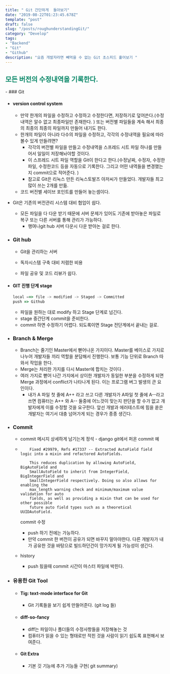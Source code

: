 ```yaml
---
title: " Git 간단하게  돌아보기"
date: "2019-08-22T01:23:45.678Z"
template: "post"
draft: false
slug: "/posts/roughunderstandingGit/"
category: "Develop"
tags:
- "Backend"
- "Git"
- "Github"
description: "요즘 개발자라면 빼먹을 수 없는 Git 초스피드 훑어보기 "
---
```

<h2 style="color:rgb(9, 136, 104)"> 모든 버전의 수정내역을 기록한다. </h2>
- ### Git

  - #### version control system

    - 만약 한개의 파일을 수정하고 수정하고 수정한다면, 저장하기로 덮어쓴다.(수정내역은 알수 없고 최종파일만 존재한다. ) 또는 버전별 파일들을 계속 해서 최종의 최종의 최종의 파일까지 만들어 내기도 한다. 
    - 한개의 파일이 아니라 다수의 파일을 수정하고, 각각의 수정내역을 필요에 따라 볼수 있게 만들려면? 
      - 각각의 버전별 파일을 만들고 수정내역을 스프레드 시트 파일 하나를 만들어서 일일이 저장해놔야할 것이다. 
      - 이 스프레드 시트 파일 역할을 Git이 한다고 한다.(수정날짜, 수정자, 수정한 파일, 수정한코드 등을 자동으로 기록한다. 그리고 어떤 내역들을 변경했는지 commit으로 적어준다. )
      - 참고로 Git은 리눅스 만든 리눅스토발즈 아저씨가 만들었다. 개발자들 최고 많이 쓰는 2개를 만듦.
    - 코드 버전별 세이브 포인트를 만들어 놓는셈이다. 
  - Git은 기존의 버전관리 시스템 대비 협업이 쉽다.
    
    - 모든 파일을 다 다운 받기 때문에 서버 문제가 있어도 기존에 받아놓은 파일로 복구 또는 다른 서버를 통해 관리가 가능하다. 
      - 행여나git hub 서버 다운시 다운 받아논 걸로 한다. 

- ### Git hub

  - Git을 관리하는 서버

  - 독자시스템 구축 대비 저렴한 비용

  - 파일 공유 및 코드 리뷰가 쉽다. 

    

- #### GIT 진행 단계 stage 

  ```javascript
  local ==> file -> modified -> Staged -> Committed
  push => Github
  ```
  
  - 파일을 원하는 대로 modify 하고 Stage 단계로 넘긴다. 
  - stage 중간단계 commit을 준비한다.  
  - commit 하면 수정하기 어렵다.  되도록이면 Stage 전단계에서 끝내는 걸로. 
  
  
  
- ### Branch & Merge

  - Branch는 줄기인 Master에서 뻗어나온 가지이다. Master를 베이스로 가지로 나누어 개발자들 끼리 역할을 분담해서 진행한다. 보통 기능 단위로 Branch 따와서 작업을 한다. 
  - Merge는 처리한 가지를 다시 Master에 합치는 것이다 . 
  - 여러 가지로 뻗어 나간 가지에서 상이한 개발자가 동일한 부분을 수정하게 되면 Merge 과정에서 conflict가 나타나게 된다. 이는 프로그램 버그 발생의 큰 요인이다. 
    - 내가 A 파일 첫 줄에 A++ 라고 쓰고 다른 개발자가 A파일 첫 줄에 A--라고 쓰면 컴퓨터는 A++ 와 A-- 둘중에 어느것이 맞는지 판단을  할 수가 없고 개발자에게 이를 수정할 것을 요구한다. 앞선 개발과 에러테스트에 힘을 쏟은 개발자는 여기서 대충 넘어가게 되는 경우가 종종 생긴다. 

- ### Commit

  - commit 메시지 상세하게 남기는게 정석 - django git에서 퍼온 commit 예 

  - ```
        Fixed #29979, Refs #17337 -- Extracted AutoField field logic into a mixin and refactored AutoFields.
    
        This reduces duplication by allowing AutoField, BigAutoField and
        SmallAutoField to inherit from IntegerField, BigIntegerField and
        SmallIntegerField respectively. Doing so also allows for enabling the
        max_length warning check and minimum/maximum value validation for auto
        fields, as well as providing a mixin that can be used for other possible
        future auto field types such as a theoretical UUIDAutoField.
    ```

    commit 수정

    - push 하기 전에는 가능하다. 
    - 만약 commit 한 버전이 공유가 되면 바꾸지 말아야한다. 다른 개발자가 내가 공유한 것을 바탕으로 빌드하던건이 망가지게 될 가능성이 생긴다. 

  - history

    - push 됬을때 commit 시간이 마스터 파일에 박힌다.  

- ### 유용한 Git Tool

  - #### Tig: text-mode interface for Git 

    - Git 기록들을 보기 쉽게 만들어준다. (git log 들)

  - #### diff-so-fancy 

    - diff는 파일이나 폴더들의 수정사항들을 저장해놓는 것
    - 컴퓨터가 읽을 수 있는 형태로만 적힌 것을 사람이 읽기 쉽도록 표현해서 보여준다. 

  - #### Git Extra

    - 기본 깃 기능에 추가 기능들 구현( git summary)